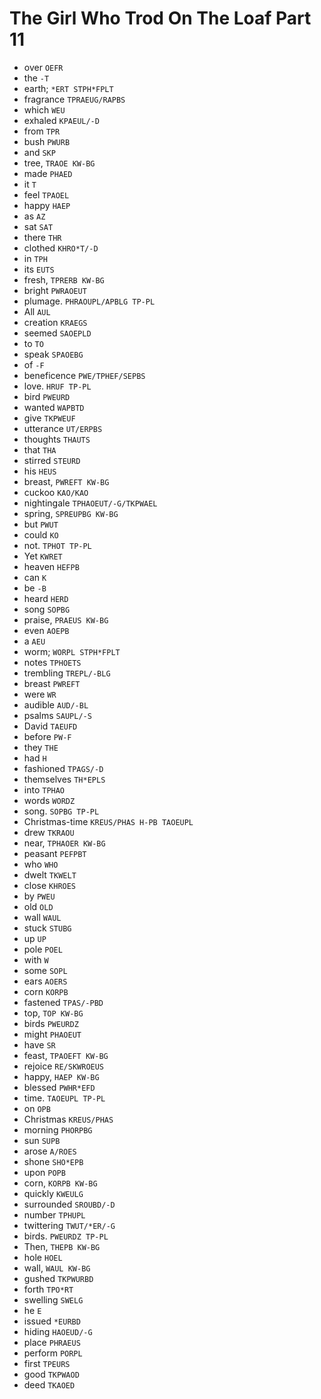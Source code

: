 # The Girl Who Trod On The Loaf Part 11

* over `OEFR`
* the `-T`
* earth; `*ERT STPH*FPLT`
* fragrance `TPRAEUG/RAPBS`
* which `WEU`
* exhaled `KPAEUL/-D`
* from `TPR`
* bush `PWURB`
* and `SKP`
* tree, `TRAOE KW-BG`
* made `PHAED`
* it `T`
* feel `TPAOEL`
* happy `HAEP`
* as `AZ`
* sat `SAT`
* there `THR`
* clothed `KHRO*T/-D`
* in `TPH`
* its `EUTS`
* fresh, `TPRERB KW-BG`
* bright `PWRAOEUT`
* plumage. `PHRAOUPL/APBLG TP-PL`
* All `AUL`
* creation `KRAEGS`
* seemed `SAOEPLD`
* to `TO`
* speak `SPAOEBG`
* of `-F`
* beneficence `PWE/TPHEF/SEPBS`
* love. `HRUF TP-PL`
* bird `PWEURD`
* wanted `WAPBTD`
* give `TKPWEUF`
* utterance `UT/ERPBS`
* thoughts `THAUTS`
* that `THA`
* stirred `STEURD`
* his `HEUS`
* breast, `PWREFT KW-BG`
* cuckoo `KAO/KAO`
* nightingale `TPHAOEUT/-G/TKPWAEL`
* spring, `SPREUPBG KW-BG`
* but `PWUT`
* could `KO`
* not. `TPHOT TP-PL`
* Yet `KWRET`
* heaven `HEFPB`
* can `K`
* be `-B`
* heard `HERD`
* song `SOPBG`
* praise, `PRAEUS KW-BG`
* even `AOEPB`
* a `AEU`
* worm; `WORPL STPH*FPLT`
* notes `TPHOETS`
* trembling `TREPL/-BLG`
* breast `PWREFT`
* were `WR`
* audible `AUD/-BL`
* psalms `SAUPL/-S`
* David `TAEUFD`
* before `PW-F`
* they `THE`
* had `H`
* fashioned `TPAGS/-D`
* themselves `TH*EPLS`
* into `TPHAO`
* words `WORDZ`
* song. `SOPBG TP-PL`
* Christmas-time `KREUS/PHAS H-PB TAOEUPL`
* drew `TKRAOU`
* near, `TPHAOER KW-BG`
* peasant `PEFPBT`
* who `WHO`
* dwelt `TKWELT`
* close `KHROES`
* by `PWEU`
* old `OLD`
* wall `WAUL`
* stuck `STUBG`
* up `UP`
* pole `POEL`
* with `W`
* some `SOPL`
* ears `AOERS`
* corn `KORPB`
* fastened `TPAS/-PBD`
* top, `TOP KW-BG`
* birds `PWEURDZ`
* might `PHAOEUT`
* have `SR`
* feast, `TPAOEFT KW-BG`
* rejoice `RE/SKWROEUS`
* happy, `HAEP KW-BG`
* blessed `PWHR*EFD`
* time. `TAOEUPL TP-PL`
* on `OPB`
* Christmas `KREUS/PHAS`
* morning `PHORPBG`
* sun `SUPB`
* arose `A/ROES`
* shone `SHO*EPB`
* upon `POPB`
* corn, `KORPB KW-BG`
* quickly `KWEULG`
* surrounded `SROUBD/-D`
* number `TPHUPL`
* twittering `TWUT/*ER/-G`
* birds. `PWEURDZ TP-PL`
* Then, `THEPB KW-BG`
* hole `HOEL`
* wall, `WAUL KW-BG`
* gushed `TKPWURBD`
* forth `TPO*RT`
* swelling `SWELG`
* he `E`
* issued `*EURBD`
* hiding `HAOEUD/-G`
* place `PHRAEUS`
* perform `PORPL`
* first `TPEURS`
* good `TKPWAOD`
* deed `TKAOED`
